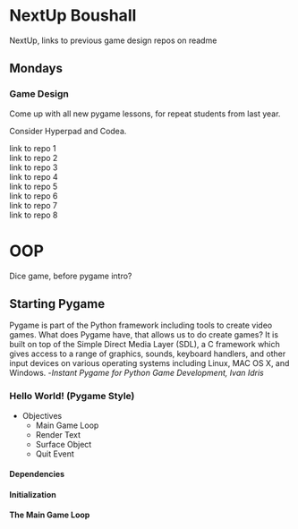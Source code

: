 # NextUp Boushall
NextUp, links to previous game design repos on readme

## Mondays  

### Game Design  

Come up with all new pygame lessons, for repeat students from last year.  

Consider Hyperpad and Codea.

link to repo 1  
link to repo 2  
link to repo 3  
link to repo 4  
link to repo 5  
link to repo 6  
link to repo 7  
link to repo 8    

# OOP  

Dice game, before pygame intro?  

## Starting Pygame  

Pygame is part of the Python framework including tools to create video games. What does Pygame have, that allows us to do create games? It is built on top of the Simple Direct Media Layer (SDL), a C framework which gives access to a range of graphics, sounds, keyboard handlers, and other input devices on various operating systems including Linux, MAC OS X, and Windows. -*Instant Pygame for Python Game Development, Ivan Idris*  

### Hello World! (Pygame Style)  

* Objectives  
  - Main Game Loop  
  - Render Text  
  - Surface Object  
  - Quit Event  

#### Dependencies  

#### Initialization  

#### The Main Game Loop  

